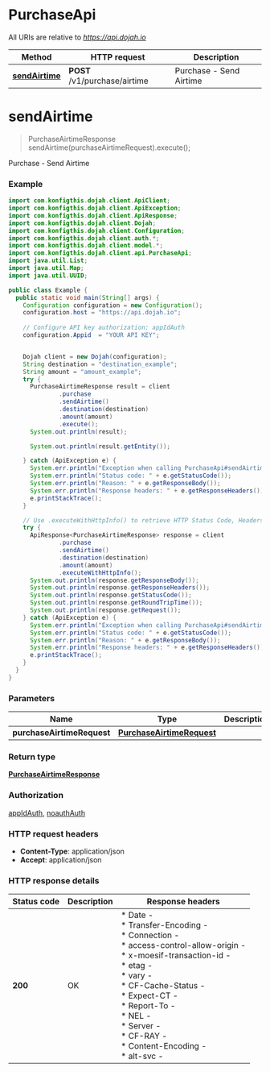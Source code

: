# PurchaseApi

All URIs are relative to *https://api.dojah.io*

| Method | HTTP request | Description |
|------------- | ------------- | -------------|
| [**sendAirtime**](PurchaseApi.md#sendAirtime) | **POST** /v1/purchase/airtime | Purchase - Send Airtime |


<a name="sendAirtime"></a>
# **sendAirtime**
> PurchaseAirtimeResponse sendAirtime(purchaseAirtimeRequest).execute();

Purchase - Send Airtime

### Example
```java
import com.konfigthis.dojah.client.ApiClient;
import com.konfigthis.dojah.client.ApiException;
import com.konfigthis.dojah.client.ApiResponse;
import com.konfigthis.dojah.client.Dojah;
import com.konfigthis.dojah.client.Configuration;
import com.konfigthis.dojah.client.auth.*;
import com.konfigthis.dojah.client.model.*;
import com.konfigthis.dojah.client.api.PurchaseApi;
import java.util.List;
import java.util.Map;
import java.util.UUID;

public class Example {
  public static void main(String[] args) {
    Configuration configuration = new Configuration();
    configuration.host = "https://api.dojah.io";
    
    // Configure API key authorization: appIdAuth
    configuration.Appid  = "YOUR API KEY";


    Dojah client = new Dojah(configuration);
    String destination = "destination_example";
    String amount = "amount_example";
    try {
      PurchaseAirtimeResponse result = client
              .purchase
              .sendAirtime()
              .destination(destination)
              .amount(amount)
              .execute();
      System.out.println(result);

      System.out.println(result.getEntity());

    } catch (ApiException e) {
      System.err.println("Exception when calling PurchaseApi#sendAirtime");
      System.err.println("Status code: " + e.getStatusCode());
      System.err.println("Reason: " + e.getResponseBody());
      System.err.println("Response headers: " + e.getResponseHeaders());
      e.printStackTrace();
    }

    // Use .executeWithHttpInfo() to retrieve HTTP Status Code, Headers and Request
    try {
      ApiResponse<PurchaseAirtimeResponse> response = client
              .purchase
              .sendAirtime()
              .destination(destination)
              .amount(amount)
              .executeWithHttpInfo();
      System.out.println(response.getResponseBody());
      System.out.println(response.getResponseHeaders());
      System.out.println(response.getStatusCode());
      System.out.println(response.getRoundTripTime());
      System.out.println(response.getRequest());
    } catch (ApiException e) {
      System.err.println("Exception when calling PurchaseApi#sendAirtime");
      System.err.println("Status code: " + e.getStatusCode());
      System.err.println("Reason: " + e.getResponseBody());
      System.err.println("Response headers: " + e.getResponseHeaders());
      e.printStackTrace();
    }
  }
}

```

### Parameters

| Name | Type | Description  | Notes |
|------------- | ------------- | ------------- | -------------|
| **purchaseAirtimeRequest** | [**PurchaseAirtimeRequest**](PurchaseAirtimeRequest.md)|  | |

### Return type

[**PurchaseAirtimeResponse**](PurchaseAirtimeResponse.md)

### Authorization

[appIdAuth](../README.md#appIdAuth), [noauthAuth](../README.md#noauthAuth)

### HTTP request headers

 - **Content-Type**: application/json
 - **Accept**: application/json

### HTTP response details
| Status code | Description | Response headers |
|-------------|-------------|------------------|
| **200** | OK |  * Date -  <br>  * Transfer-Encoding -  <br>  * Connection -  <br>  * access-control-allow-origin -  <br>  * x-moesif-transaction-id -  <br>  * etag -  <br>  * vary -  <br>  * CF-Cache-Status -  <br>  * Expect-CT -  <br>  * Report-To -  <br>  * NEL -  <br>  * Server -  <br>  * CF-RAY -  <br>  * Content-Encoding -  <br>  * alt-svc -  <br>  |

